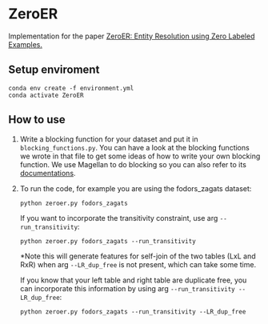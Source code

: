 # ZeroER
Implementation for the paper [ZeroER: Entity Resolution using Zero Labeled Examples.](https://arxiv.org/abs/1908.06049)

## Setup enviroment
    conda env create -f environment.yml
    conda activate ZeroER

## How to use
1. Write a blocking function for your dataset and put it in `blocking_functions.py`. 
   You can have a look at the blocking functions we wrote in that file to get some ideas of how to write your own blocking function.
   We use Magellan to do blocking so you can also refer to its [documentations](https://sites.google.com/site/anhaidgroup/projects/magellan/py_entitymatching).

2. To run the code, for example you are using the fodors_zagats dataset:

    `python zeroer.py fodors_zagats`

    If you want to incorporate the transitivity constraint, use arg `--run_transitivity`: 

    `python zeroer.py fodors_zagats --run_transitivity`

    *Note this will generate features for self-join of the two tables (LxL and RxR) when arg `--LR_dup_free` is not present, which can take some time.

    If you know that your left table and right table are duplicate free, you can incorporate this information by using arg `--run_transitivity --LR_dup_free`:

    `python zeroer.py fodors_zagats --run_transitivity --LR_dup_free`